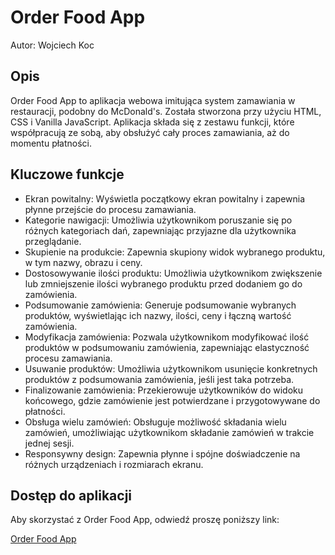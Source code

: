 # Order Food App

Autor: Wojciech Koc

## Opis

Order Food App to aplikacja webowa imitująca system zamawiania w restauracji, podobny do McDonald's. Została stworzona przy użyciu HTML, CSS i Vanilla JavaScript. Aplikacja składa się z zestawu funkcji, które współpracują ze sobą, aby obsłużyć cały proces zamawiania, aż do momentu płatności.

## Kluczowe funkcje

- Ekran powitalny: Wyświetla początkowy ekran powitalny i zapewnia płynne przejście do procesu zamawiania.
- Kategorie nawigacji: Umożliwia użytkownikom poruszanie się po różnych kategoriach dań, zapewniając przyjazne dla użytkownika przeglądanie.
- Skupienie na produkcie: Zapewnia skupiony widok wybranego produktu, w tym nazwy, obrazu i ceny.
- Dostosowywanie ilości produktu: Umożliwia użytkownikom zwiększenie lub zmniejszenie ilości wybranego produktu przed dodaniem go do zamówienia.
- Podsumowanie zamówienia: Generuje podsumowanie wybranych produktów, wyświetlając ich nazwy, ilości, ceny i łączną wartość zamówienia.
- Modyfikacja zamówienia: Pozwala użytkownikom modyfikować ilość produktów w podsumowaniu zamówienia, zapewniając elastyczność procesu zamawiania.
- Usuwanie produktów: Umożliwia użytkownikom usunięcie konkretnych produktów z podsumowania zamówienia, jeśli jest taka potrzeba.
- Finalizowanie zamówienia: Przekierowuje użytkowników do widoku końcowego, gdzie zamówienie jest potwierdzane i przygotowywane do płatności.
- Obsługa wielu zamówień: Obsługuje możliwość składania wielu zamówień, umożliwiając użytkownikom składanie zamówień w trakcie jednej sesji.
- Responsywny design: Zapewnia płynne i spójne doświadczenie na różnych urządzeniach i rozmiarach ekranu.

## Dostęp do aplikacji

Aby skorzystać z Order Food App, odwiedź proszę poniższy link:

[Order Food App](https://kreatywnapasja.pl/projekty/wsb/order-food-app/)
